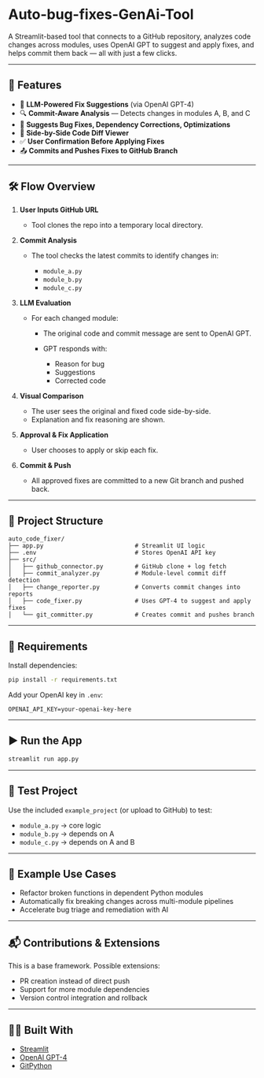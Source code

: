# Auto-bug-fixes-GenAi-Tool

A Streamlit-based tool that connects to a GitHub repository, analyzes code changes across modules, uses OpenAI GPT to suggest and apply fixes, and helps commit them back — all with just a few clicks.

---

## 🚀 Features

* 🧠 **LLM-Powered Fix Suggestions** (via OpenAI GPT-4)
* 🔍 **Commit-Aware Analysis** — Detects changes in modules A, B, and C
* 🔧 **Suggests Bug Fixes, Dependency Corrections, Optimizations**
* 🔄 **Side-by-Side Code Diff Viewer**
* ✅ **User Confirmation Before Applying Fixes**
* 📤 **Commits and Pushes Fixes to GitHub Branch**

---

## 🛠️ Flow Overview

1. **User Inputs GitHub URL**

   * Tool clones the repo into a temporary local directory.

2. **Commit Analysis**

   * The tool checks the latest commits to identify changes in:

     * `module_a.py`
     * `module_b.py`
     * `module_c.py`

3. **LLM Evaluation**

   * For each changed module:

     * The original code and commit message are sent to OpenAI GPT.
     * GPT responds with:

       * Reason for bug
       * Suggestions
       * Corrected code

4. **Visual Comparison**

   * The user sees the original and fixed code side-by-side.
   * Explanation and fix reasoning are shown.

5. **Approval & Fix Application**

   * User chooses to apply or skip each fix.

6. **Commit & Push**

   * All approved fixes are committed to a new Git branch and pushed back.

---

## 📁 Project Structure

```
auto_code_fixer/
├── app.py                          # Streamlit UI logic
├── .env                            # Stores OpenAI API key
├── src/
│   ├── github_connector.py         # GitHub clone + log fetch
│   ├── commit_analyzer.py          # Module-level commit diff detection
│   ├── change_reporter.py          # Converts commit changes into reports
│   ├── code_fixer.py               # Uses GPT-4 to suggest and apply fixes
│   └── git_committer.py            # Creates commit and pushes branch
```

---

## 🔐 Requirements

Install dependencies:

```bash
pip install -r requirements.txt
```

Add your OpenAI key in `.env`:

```
OPENAI_API_KEY=your-openai-key-here
```

---

## ▶️ Run the App

```bash
streamlit run app.py
```

---

## 🧪 Test Project

Use the included `example_project` (or upload to GitHub) to test:

* `module_a.py` → core logic
* `module_b.py` → depends on A
* `module_c.py` → depends on A and B

---

## 📌 Example Use Cases

* Refactor broken functions in dependent Python modules
* Automatically fix breaking changes across multi-module pipelines
* Accelerate bug triage and remediation with AI

---

## 📬 Contributions & Extensions

This is a base framework. Possible extensions:

* PR creation instead of direct push
* Support for more module dependencies
* Version control integration and rollback

---

## 👨‍💻 Built With

* [Streamlit](https://streamlit.io/)
* [OpenAI GPT-4](https://platform.openai.com/)
* [GitPython](https://github.com/gitpython-developers/GitPython)

